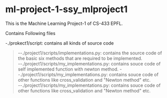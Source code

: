 # ml-project-1-ssy_mlproject1
This is the Machine Learning Project-1 of CS-433 EPFL.

Contains Following files  

-./prokect1/script: contains all kinds of source code  
>--./project1/scripts/implementations.py: contains the source code of the basic six methods that are required to be implemented.  
>--./project1/scripts/my_implementations.py: contains souce code of self implemented function with newton method. 
>--./project1/scripts/my_implementations.py: contains souce code of other functions like cross_validation and "Newton method" etc.  
>--./project1/scripts/my_implementations.py: contains souce code of other functions like cross_validation and "Newton method" etc.  
>
  
